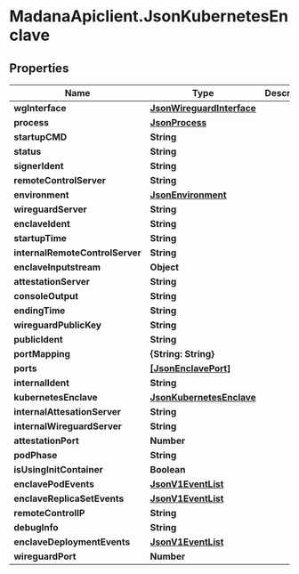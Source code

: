 # MadanaApiclient.JsonKubernetesEnclave

## Properties

Name | Type | Description | Notes
------------ | ------------- | ------------- | -------------
**wgInterface** | [**JsonWireguardInterface**](JsonWireguardInterface.md) |  | [optional] 
**process** | [**JsonProcess**](JsonProcess.md) |  | [optional] 
**startupCMD** | **String** |  | [optional] 
**status** | **String** |  | [optional] 
**signerIdent** | **String** |  | [optional] 
**remoteControlServer** | **String** |  | [optional] 
**environment** | [**JsonEnvironment**](JsonEnvironment.md) |  | [optional] 
**wireguardServer** | **String** |  | [optional] 
**enclaveIdent** | **String** |  | [optional] 
**startupTime** | **String** |  | [optional] 
**internalRemoteControlServer** | **String** |  | [optional] 
**enclaveInputstream** | **Object** |  | [optional] 
**attestationServer** | **String** |  | [optional] 
**consoleOutput** | **String** |  | [optional] 
**endingTime** | **String** |  | [optional] 
**wireguardPublicKey** | **String** |  | [optional] 
**publicIdent** | **String** |  | [optional] 
**portMapping** | **{String: String}** |  | [optional] 
**ports** | [**[JsonEnclavePort]**](JsonEnclavePort.md) |  | [optional] 
**internalIdent** | **String** |  | [optional] 
**kubernetesEnclave** | [**JsonKubernetesEnclave**](JsonKubernetesEnclave.md) |  | [optional] 
**internalAttesationServer** | **String** |  | [optional] 
**internalWireguardServer** | **String** |  | [optional] 
**attestationPort** | **Number** |  | [optional] 
**podPhase** | **String** |  | [optional] 
**isUsingInitContainer** | **Boolean** |  | [optional] 
**enclavePodEvents** | [**JsonV1EventList**](JsonV1EventList.md) |  | [optional] 
**enclaveReplicaSetEvents** | [**JsonV1EventList**](JsonV1EventList.md) |  | [optional] 
**remoteControlIP** | **String** |  | [optional] 
**debugInfo** | **String** |  | [optional] 
**enclaveDeploymentEvents** | [**JsonV1EventList**](JsonV1EventList.md) |  | [optional] 
**wireguardPort** | **Number** |  | [optional] 


